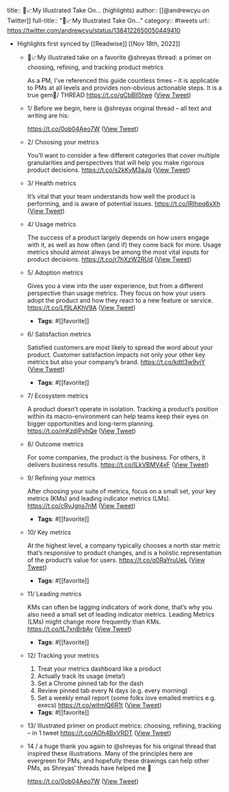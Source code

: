 title:: 🎨📈My Illustrated Take On... (highlights)
author:: [[@andrewcyu on Twitter]]
full-title:: "🎨📈My Illustrated Take On..."
category:: #tweets
url:: https://twitter.com/andrewcyu/status/1384122650050449410

- Highlights first synced by [[Readwise]] [[Nov 18th, 2022]]
	- 🎨📈My illustrated take on a favorite @shreyas thread: a primer on choosing, refining, and tracking product metrics
	  
	  As a PM, I've referenced this guide countless times – it is applicable to PMs at all levels and provides non-obvious actionable steps. It is a true gem💎/ THREAD https://t.co/gCbBII5twe ([View Tweet](https://twitter.com/andrewcyu/status/1384122571071791109))
	- 1/ Before we begin, here is @shreyas original thread – all text and writing are his:
	  
	  https://t.co/0ob04Aeo7W ([View Tweet](https://twitter.com/andrewcyu/status/1384122574091690006))
	- 2/ Choosing your metrics 
	  
	  You’ll want to consider a few different categories that cover multiple granularities and perspectives that will help you make rigorous product decisions. https://t.co/s2kKvM3aJq ([View Tweet](https://twitter.com/andrewcyu/status/1384122579015770114))
	- 3/ Health metrics 
	  
	  It’s vital that your team understands how well the product is performing, and is aware of potential issues. https://t.co/lRIhpq6xXh ([View Tweet](https://twitter.com/andrewcyu/status/1384122585844125696))
	- 4/ Usage metrics
	  
	  The success of a product largely depends on how users engage with it, as well as how often (and if) they come back for more. Usage metrics should almost always be among the most vital inputs for product decisions. https://t.co/r7hXzW2RUd ([View Tweet](https://twitter.com/andrewcyu/status/1384122591426736138))
	- 5/ Adoption metrics
	  
	  Gives you a view into the user experience, but from a different perspective than usage metrics. They focus on how your users adopt the product and how they react to a new feature or service. https://t.co/Lf9LAKhV9A ([View Tweet](https://twitter.com/andrewcyu/status/1384122597604950020))
		- **Tags**: #[[favorite]]
	- 6/ Satisfaction metrics
	  
	  Satisfied customers are most likely to spread the word about your product. Customer satisfaction impacts not only your other key metrics but also your company’s brand. https://t.co/kdtl3w9vjY ([View Tweet](https://twitter.com/andrewcyu/status/1384122603229433857))
		- **Tags**: #[[favorite]]
	- 7/ Ecosystem metrics
	  
	  A product doesn’t operate in isolation. Tracking a product’s position within its macro-environment can help teams keep their eyes on bigger opportunities and long-term planning. https://t.co/mKzdjPvhQe ([View Tweet](https://twitter.com/andrewcyu/status/1384122608807923718))
	- 8/ Outcome metrics
	  
	  For some companies, the product is the business. For others, it delivers business results. https://t.co/ILkVBMV4xF ([View Tweet](https://twitter.com/andrewcyu/status/1384122614457651202))
	- 9/ Refining your metrics 
	  
	  After choosing your suite of metrics, focus on a small set, your key metrics (KMs) and leading indicator metrics (LMs). https://t.co/cRyJgns7nM ([View Tweet](https://twitter.com/andrewcyu/status/1384122620149309449))
		- **Tags**: #[[favorite]]
	- 10/ Key metrics
	  
	  At the highest level, a company typically chooses a north star metric that’s responsive to product changes, and is a holistic representation of the product’s value for users. https://t.co/q0RaYruUeL ([View Tweet](https://twitter.com/andrewcyu/status/1384122626621141004))
		- **Tags**: #[[favorite]]
	- 11/ Leading metrics
	  
	  KMs can often be lagging indicators of work done, that’s why you also need a small set of leading indicator metrics. Leading Metrics (LMs) might change more frequently than KMs. https://t.co/tL7xnBrbAv ([View Tweet](https://twitter.com/andrewcyu/status/1384122632841293825))
		- **Tags**: #[[favorite]]
	- 12/ Tracking your metrics
	  
	  1. Treat your metrics dashboard like a product
	  2. Actually track its usage (meta!)
	  3. Set a Chrome pinned tab for the dash
	  4. Review pinned tab every N days (e.g. every morning)
	  5. Set a weekly email report (some folks love emailed metrics e.g. execs) https://t.co/witmlQ6R1t ([View Tweet](https://twitter.com/andrewcyu/status/1384122638545526792))
		- **Tags**: #[[favorite]]
	- 13/ Illustrated primer on product metrics: choosing, refining, tracking – in 1 tweet https://t.co/AOh4BxVRDT ([View Tweet](https://twitter.com/andrewcyu/status/1384122646095269894))
	- 14 / a huge thank you again to @shreyas for his original thread that inspired these illustrations. Many of the principles here are evergreen for PMs, and hopefully these drawings can help other PMs, as Shreyas' threads have helped me 🙏
	  
	  https://t.co/0ob04Aeo7W ([View Tweet](https://twitter.com/andrewcyu/status/1384122650050449410))